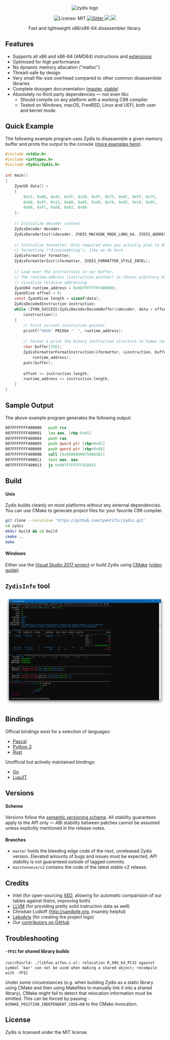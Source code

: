 <p align="center">
  <img alt="zydis logo" src="https://zydis.re/img/logo.svg" width="400px">
</p>

<p align="center">
  <img src="https://img.shields.io/badge/License-MIT-blue.svg" alt="License: MIT">
  <a href="https://gitter.im/zyantific/zydis?utm_source=badge&utm_medium=badge&utm_campaign=pr-badge&utm_content=body_badge">
    <img src="https://badges.gitter.im/zyantific/zyan-disassembler-engine.svg" alt="Gitter">
  </a>
  <a href="https://discord.zyantific.com/">
    <img src="https://img.shields.io/discord/390136917779415060.svg?logo=discord&label=Discord">
  </a>
  <a href="https://dev.azure.com/zyantific/zydis/_build/latest?definitionId=1&branchName=master">
    <img src="https://dev.azure.com/zyantific/zydis/_apis/build/status/zyantific.zydis?branchName=master">
  </a>
</p>

<p align="center">Fast and lightweight x86/x86-64 disassembler library.</p>

## Features
- Supports all x86 and x86-64 (AMD64) instructions and [extensions](./include/Zydis/Generated/EnumISAExt.h)
- Optimized for high performance
- No dynamic memory allocation ("malloc")
- Thread-safe by design
- Very small file-size overhead compared to other common disassembler libraries
- Complete doxygen documentation ([master](https://zydis.re/doc/3/), [stable](https://zydis.re/doc/2/))
- Absolutely no third party dependencies — not even libc
  - Should compile on any platform with a working C99 compiler
  - Tested on Windows, macOS, FreeBSD, Linux and UEFI, both user and kernel mode

## Quick Example
The following example program uses Zydis to disassemble a given memory buffer and prints the output to the console ([more examples here](./examples/)).

```C
#include <stdio.h>
#include <inttypes.h>
#include <Zydis/Zydis.h>

int main()
{
    ZyanU8 data[] =
    {
        0x51, 0x8D, 0x45, 0xFF, 0x50, 0xFF, 0x75, 0x0C, 0xFF, 0x75,
        0x08, 0xFF, 0x15, 0xA0, 0xA5, 0x48, 0x76, 0x85, 0xC0, 0x0F,
        0x88, 0xFC, 0xDA, 0x02, 0x00
    };

    // Initialize decoder context
    ZydisDecoder decoder;
    ZydisDecoderInit(&decoder, ZYDIS_MACHINE_MODE_LONG_64, ZYDIS_ADDRESS_WIDTH_64);

    // Initialize formatter. Only required when you actually plan to do instruction
    // formatting ("disassembling"), like we do here
    ZydisFormatter formatter;
    ZydisFormatterInit(&formatter, ZYDIS_FORMATTER_STYLE_INTEL);

    // Loop over the instructions in our buffer.
    // The runtime-address (instruction pointer) is chosen arbitrary here in order to better
    // visualize relative addressing
    ZyanU64 runtime_address = 0x007FFFFFFF400000;
    ZyanUSize offset = 0;
    const ZyanUSize length = sizeof(data);
    ZydisDecodedInstruction instruction;
    while (ZYAN_SUCCESS(ZydisDecoderDecodeBuffer(&decoder, data + offset, length - offset,
        &instruction)))
    {
        // Print current instruction pointer.
        printf("%016" PRIX64 "  ", runtime_address);

        // Format & print the binary instruction structure to human readable format
        char buffer[256];
        ZydisFormatterFormatInstruction(&formatter, &instruction, buffer, sizeof(buffer),
            runtime_address);
        puts(buffer);

        offset += instruction.length;
        runtime_address += instruction.length;
    }
}
```

## Sample Output
The above example program generates the following output:

```asm
007FFFFFFF400000   push rcx
007FFFFFFF400001   lea eax, [rbp-0x01]
007FFFFFFF400004   push rax
007FFFFFFF400005   push qword ptr [rbp+0x0C]
007FFFFFFF400008   push qword ptr [rbp+0x08]
007FFFFFFF40000B   call [0x008000007588A5B1]
007FFFFFFF400011   test eax, eax
007FFFFFFF400013   js 0x007FFFFFFF42DB15
```

## Build

#### Unix
Zydis builds cleanly on most platforms without any external dependencies. You can use CMake to generate project files for your favorite C99 compiler.

```bash
git clone --recursive 'https://github.com/zyantific/zydis.git'
cd zydis
mkdir build && cd build
cmake ..
make
```

#### Windows
Either use the [Visual Studio 2017 project](./msvc/) or build Zydis using [CMake](https://cmake.org/download/) ([video guide](https://www.youtube.com/watch?v=fywLDK1OAtQ)).

## `ZydisInfo` tool
![ZydisInfo](./assets/screenshots/ZydisInfo.png)

## Bindings
Official bindings exist for a selection of languages:
- [Pascal](https://github.com/zyantific/zydis-pascal)
- [Python 3](https://github.com/zyantific/zydis-py)
- [Rust](https://github.com/zyantific/zydis-rs)

Unofficial but actively maintained bindings:
- [Go](https://github.com/jpap/go-zydis)
- [LuaJIT](https://github.com/Wiladams/lj2zydis)

## Versions

#### Scheme
Versions follow the [semantic versioning scheme](https://semver.org/). All stability guarantees apply to the API only — ABI stability between patches cannot be assumed unless explicitly mentioned in the release notes.

#### Branches
- `master` holds the bleeding edge code of the next, unreleased Zydis version. Elevated amounts of bugs and issues must be expected, API stability is not guaranteed outside of tagged commits.
- `maintenance/v2` contains the code of the latest stable v2 release.

## Credits
- Intel (for open-sourcing [XED](https://github.com/intelxed/xed), allowing for automatic comparision of our tables against theirs, improving both)
- [LLVM](https://llvm.org) (for providing pretty solid instruction data as well)
- Christian Ludloff (http://sandpile.org, insanely helpful)
- [LekoArts](https://www.lekoarts.de/) (for creating the project logo)
- Our [contributors on GitHub](https://github.com/zyantific/zydis/graphs/contributors)

## Troubleshooting

#### `-fPIC` for shared library builds

```
/usr/bin/ld: ./libfoo.a(foo.c.o): relocation R_X86_64_PC32 against symbol `bar' can not be used when making a shared object; recompile with -fPIC
```

Under some circumstances (e.g. when building Zydis as a static library using
CMake and then using Makefiles to manually link it into a shared library), CMake
might fail to detect that relocation information must be emitted. This can be forced
by passing `-DCMAKE_POSITION_INDEPENDENT_CODE=ON` to the CMake invocation.

## License
Zydis is licensed under the MIT license.

